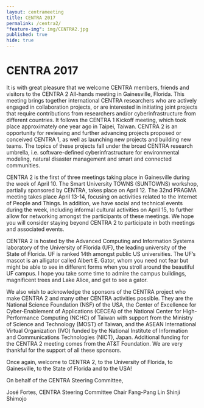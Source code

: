 ```yaml
---
layout: centrameeting
title: CENTRA 2017
permalink: /centra2/
"feature-img": img/CENTRA2.jpg
published: true
hide: true
---
```


# CENTRA 2017

<p>
It is with great pleasure that we welcome CENTRA members, friends and visitors to the CENTRA 2 All-hands meeting in Gainesville, Florida. This meeting brings together international CENTRA researchers who are actively engaged in collaboration projects, or are interested in initiating joint projects that require contributions from researchers and/or cyberinfrastructure from different countries. It follows the CENTRA 1 Kickoff meeting, which took place approximately one year ago in Taipei, Taiwan. CENTRA 2 is an opportunity for reviewing and further advancing projects proposed or conceived CENTRA 1, as well as launching new projects and building new teams. The topics of these projects fall under the broad CENTRA research umbrella, i.e. software-defined cyberinfrastructure for environmental modeling, natural disaster management and smart and connected communities. 
</p>

<p>
CENTRA 2 is the first of three meetings taking place in Gainesville during the week of April 10. The Smart University TOWNS (SUNTOWNS) workshop, partially sponsored by CENTRA, takes place on April 12. The 32nd PRAGMA meeting takes place April 13-14, focusing on activities related to the Internet of People and Things. In addition, we have social and technical events during the week, including informal cultural activities on April 15, to further allow for networking amongst the participants of these meetings. We hope you will consider staying beyond CENTRA 2 to participate in both meetings and associated events.
</p>

<p>
CENTRA 2 is hosted by the Advanced Computing and Information Systems laboratory of the University of Florida (UF), the leading university of the State of Florida. UF is ranked 14th amongst public US universities. The UF’s mascot is an alligator called Albert E. Gator, whom you need not fear but might be able to see in different forms when you stroll around the beautiful UF campus. I hope you take some time to admire the campus buildings, magnificent trees and Lake Alice, and get to see a gator.
</p>

<p>
We also wish to acknowledge the sponsors of the CENTRA project who make CENTRA 2 and many other CENTRA activities possible. They are the National Science Foundation (NSF) of the USA, the Center of Excellence for Cyber-Enablement of Applications (CECEA) of the National Center for High-Performance Computing (NCHC) of Taiwan with support from the Ministry of Science and Technology (MOST) of Taiwan, and the ASEAN International Virtual Organization (IVO) funded by the National Institute of Information and Communications Technologies (NICT), Japan. Additional funding for the CENTRA 2 meeting comes from the AT&T Foundation. We are very thankful for the support of all these sponsors.
</p>

<p>
Once again, welcome to CENTRA 2, to the University of Florida, to Gainesville, to the State of Florida and to the USA!
</p>

<p>
On behalf of the CENTRA Steering Committee,
</p>

<p>
José Fortes, CENTRA Steering Committee Chair
Fang-Pang Lin
Shinji Shimojo

</p>

